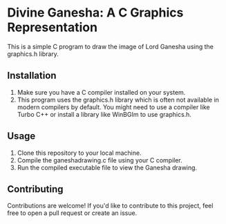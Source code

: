 # Divine Ganesha: A C Graphics Representation

This is a simple C program to draw the image of Lord Ganesha using the graphics.h library.

## Installation

1. Make sure you have a C compiler installed on your system.
2. This program uses the graphics.h library which is often not available in modern compilers by default. You might need to use a compiler like Turbo C++ or install a library like WinBGIm to use graphics.h.

## Usage

1. Clone this repository to your local machine.
2. Compile the ganeshadrawing.c file using your C compiler.
3. Run the compiled executable file to view the Ganesha drawing.

## Contributing

Contributions are welcome! If you'd like to contribute to this project, feel free to open a pull request or create an issue.
